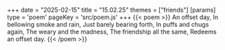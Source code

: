 +++
date = "2025-02-15"
title = "15.02.25"
themes = ["friends"]
[params]
  type = 'poem'
  pageKey = 'src/poem.js'
+++
{{< poem >}}
An offset day,
In bellowing smoke and rain,
Just barely bearing forth,
In puffs and chugs again,
The weary and the madness,
The friendship all the same,
Redeems an offset day.
{{< /poem >}}